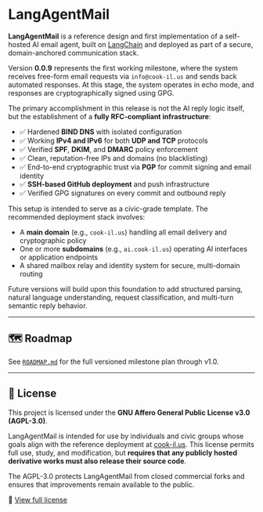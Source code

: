# LangAgentMail

**LangAgentMail** is a reference design and first implementation of a self-hosted AI email agent, built on [LangChain](https://www.langchain.com/) and deployed as part of a secure, domain-anchored communication stack.

Version **0.0.9** represents the first working milestone, where the system receives free-form email requests via `info@cook-il.us` and sends back automated responses. At this stage, the system operates in echo mode, and responses are cryptographically signed using GPG.

The primary accomplishment in this release is not the AI reply logic itself, but the establishment of a **fully RFC-compliant infrastructure**:
- ✅ Hardened **BIND DNS** with isolated configuration
- ✅ Working **IPv4 and IPv6** for both **UDP and TCP** protocols
- ✅ Verified **SPF**, **DKIM**, and **DMARC** policy enforcement
- ✅ Clean, reputation-free IPs and domains (no blacklisting)
- ✅ End-to-end cryptographic trust via **PGP** for commit signing and email identity
- ✅ **SSH-based GitHub deployment** and push infrastructure
- ✅ Verified GPG signatures on every commit and outbound reply

This setup is intended to serve as a civic-grade template. The recommended deployment stack involves:
- A **main domain** (e.g., `cook-il.us`) handling all email delivery and cryptographic policy
- One or more **subdomains** (e.g., `ai.cook-il.us`) operating AI interfaces or application endpoints
- A shared mailbox relay and identity system for secure, multi-domain routing

Future versions will build upon this foundation to add structured parsing, natural language understanding, request classification, and multi-turn semantic reply behavior.

---

## 🗺️ Roadmap

See [`ROADMAP.md`](./ROADMAP.md) for the full versioned milestone plan through v1.0.

---

## 📜 License

This project is licensed under the **GNU Affero General Public License v3.0 (AGPL-3.0)**.

LangAgentMail is intended for use by individuals and civic groups whose goals align with the reference deployment at [cook-il.us](https://cook-il.us). This license permits full use, study, and modification, but **requires that any publicly hosted derivative works must also release their source code**.

The AGPL-3.0 protects LangAgentMail from closed commercial forks and ensures that improvements remain available to the public.

🔗 [View full license](https://www.gnu.org/licenses/agpl-3.0.html)
